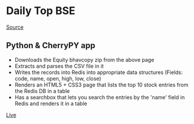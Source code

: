 # Daily Top BSE

[Source](https://www.bseindia.com/markets/equity/EQReports/BhavCopyDebt.aspx?expandable=3)


## Python & CherryPY app
- Downloads the Equity bhavcopy zip from the above page
- Extracts and parses the CSV file in it
- Writes the records into Redis into appropriate data structures (Fields: code, name, open, high, low, close)
- Renders an HTML5 + CSS3 page that lists the top 10 stock entries from the Redis DB in a table
- Has a searchbox that lets you search the entries by the 'name' field in Redis and renders it in a table

[Live](http://topbse.ga/)